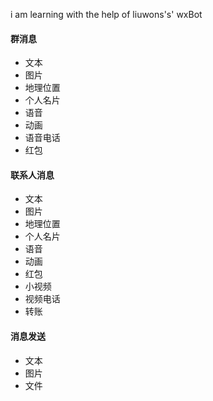 i am learning with the help of liuwons's' wxBot

#### 群消息
- 文本
- 图片
- 地理位置
- 个人名片
- 语音
- 动画
- 语音电话
- 红包

#### 联系人消息
- 文本
- 图片
- 地理位置
- 个人名片
- 语音
- 动画
- 红包
- 小视频
- 视频电话
- 转账

#### 消息发送
- 文本
- 图片
- 文件






